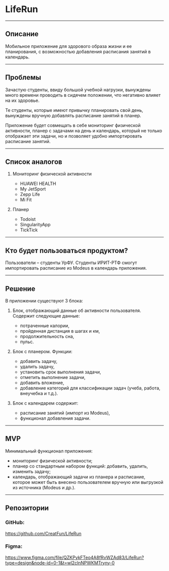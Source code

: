 # LifeRun
___

## Описание

Мобильное приложение для здорового образа жизни и ее планирования, с возможностью добавления расписания занятий в календарь.
___

## Проблемы

Зачастую студенты, ввиду большой учебной нагрузки, вынуждены много времени проводить в сидячем положении, что негативно влияет на их здоровье.

Те студенты, которые имеют привычку планировать свой день, вынуждены вручную добавлять расписание занятий в планер.

Приложение будет совмещать в себе мониторинг физической активности, планер с задачами на день и календарь, который не только отображает эти задачи, но и позволяет удобно импортировать расписание занятий.
___

## Список аналогов

1. Мониторинг физической активности
   - HUAWEI HEALTH
   - My JetSport
   - Zepp Life
   - Mi Fit

2. Планер
   - Todoist
   - SingularityApp
   - TickTick
___

## Кто будет пользоваться продуктом?

Пользователи – студенты УрФУ. Студенты ИРИТ-РТФ смогут импортировать расписание из Modeus в календарь приложения.
___

## Решение

В приложении существуют 3 блока:

1. Блок, отображающий данные об активности пользователя. Содержит следующие данные:
   - потраченные калории,
   - пройденная дистанция в шагах и км,
   - продолжительность сна,
   - пульс.

2. Блок с планером. Функции:
   - добавить задачу,
   - удалить задачу,
   - установить срок выполнения задачи,
   - отметить выполнение задачи,
   - добавить вложение,
   - добавление категорий для классификации задач (учеба, работа, внеучебка и т.д.).

3. Блок с календарем содержит:
   - расписание занятий (импорт из Modeus),
   - функционал добавления задачи.
___

## MVP

Минимальный функционал приложения:
- мониторинг физической активности;
- планер со стандартным набором функций: добавить, удалить, изменить задачу;
- календарь, отображающий задачи из планера и расписание, которое может быть внесено пользователем вручную или выгрузкой из источника (Modeus и др.).
___

## Репозитории

### GitHub:
https://github.com/CreatFun/LifeRun

### Figma:
https://www.figma.com/file/QZKPykFTeo4A8fRvWZAd83/LifeRun?type=design&node-id=0-1&t=wl2clnNPWKMTryny-0
